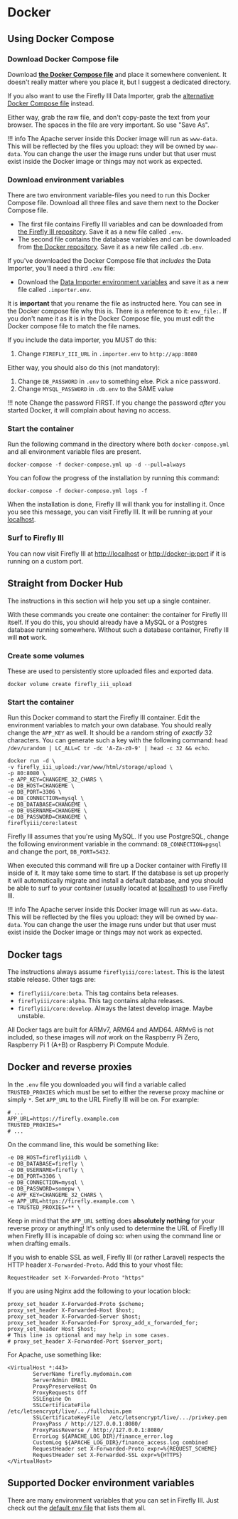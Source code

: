 # Docker

## Using Docker Compose

### Download Docker Compose file

Download **[the Docker Compose file](https://raw.githubusercontent.com/firefly-iii/docker/main/docker-compose.yml)** and place it somewhere convenient. It doesn't really matter where you place it, but I suggest a dedicated directory.

If you also want to use the Firefly III Data Importer, grab the [alternative Docker Compose file](https://raw.githubusercontent.com/firefly-iii/docker/main/docker-compose-data.yml) instead.

Either way, grab the raw file, and don't copy-paste the text from your browser. The spaces in the file are very important. So use "Save As".

!!! info
    The Apache server inside this Docker image will run as `www-data`. This will be reflected by the files you upload: they will be owned by `www-data`. You can change the user the image runs under but that user must exist inside the Docker image or things may not work as expected.

### Download environment variables

There are two environment variable-files you need to run this Docker Compose file. Download all three files and save them next to the Docker Compose file.

- The first file contains Firefly III variables and can be downloaded from [the Firefly III repository](https://raw.githubusercontent.com/firefly-iii/firefly-iii/main/.env.example). Save it as a new file called `.env`.
- The second file contains the database variables and can be downloaded from [the Docker repository](https://raw.githubusercontent.com/firefly-iii/docker/main/database.env). Save it as a new file called `.db.env`.

If you've downloaded the Docker Compose file that *includes* the Data Importer, you'll need a third `.env` file:

- Download the [Data Importer environment variables](https://raw.githubusercontent.com/firefly-iii/data-importer/main/.env.example) and save it as a new file called `.importer.env`.

It is **important** that you rename the file as instructed here. You can see in the Docker compose file why this is. There is a reference to it: `env_file:`. If you don't name it as it is in the Docker Compose file, you must edit the Docker compose file to match the file names.

If you include the data importer, you MUST do this:

1. Change `FIREFLY_III_URL` in `.importer.env` to `http://app:8080`

Either way, you should also do this (not mandatory):

1. Change `DB_PASSWORD` in `.env` to something else. Pick a nice password.
2. Change `MYSQL_PASSWORD` in `.db.env` to the SAME value

!!! note
    Change the password FIRST. If you change the password *after* you started Docker, it will complain about having no access.

### Start the container

Run the following command in the directory where both `docker-compose.yml` and all environment variable files are present.

```text
docker-compose -f docker-compose.yml up -d --pull=always
```

You can follow the progress of the installation by running this command:

```text
docker-compose -f docker-compose.yml logs -f
```

When the installation is done, Firefly III will thank you for installing it. Once you see this message, you can visit Firefly III. It will be running at your [localhost](http://localhost).

### Surf to Firefly III

You can now visit Firefly III at [http://localhost](http://localhost) or [http://docker-ip:port](http://docker-ip:port) if it is running on a custom port.

## Straight from Docker Hub

The instructions in this section will help you set up a single container.

With these commands you create one container: the container for Firefly III itself. If you do this, you should already have a MySQL or a Postgres database running somewhere. Without such a database container, Firefly III will **not** work.

### Create some volumes

These are used to persistently store uploaded files and exported data.

```text
docker volume create firefly_iii_upload
```

### Start the container

Run this Docker command to start the Firefly III container. Edit the environment variables to match your own database. You should really change the `APP_KEY` as well. It should be a random string of _exactly_ 32 characters. You can generate such a key with the following command: `head /dev/urandom | LC_ALL=C tr -dc 'A-Za-z0-9' | head -c 32 && echo`.

```text
docker run -d \
-v firefly_iii_upload:/var/www/html/storage/upload \
-p 80:8080 \
-e APP_KEY=CHANGEME_32_CHARS \
-e DB_HOST=CHANGEME \
-e DB_PORT=3306 \
-e DB_CONNECTION=mysql \
-e DB_DATABASE=CHANGEME \
-e DB_USERNAME=CHANGEME \
-e DB_PASSWORD=CHANGEME \
fireflyiii/core:latest
```

Firefly III assumes that you're using MySQL. If you use PostgreSQL, change the following environment variable in the command: `DB_CONNECTION=pgsql` and change the port, `DB_PORT=5432`.

When executed this command will fire up a Docker container with Firefly III inside of it. It may take some time to start. If the database is set up properly it will automatically migrate and install a default database, and you should be able to surf to your container (usually located at [localhost](http://localhost)) to use Firefly III.

!!! info
    The Apache server inside this Docker image will run as `www-data`. This will be reflected by the files you upload: they will be owned by `www-data`. You can change the user the image runs under but that user must exist inside the Docker image or things may not work as expected.

## Docker tags

The instructions always assume `fireflyiii/core:latest`. This is the latest stable release. Other tags are:

* `fireflyiii/core:beta`. This tag contains beta releases.
* `fireflyiii/core:alpha`. This tag contains alpha releases.
* `fireflyiii/core:develop`. Always the latest develop image. Maybe unstable.

All Docker tags are built for ARMv7, ARM64 and AMD64. ARMv6 is not included, so these images will *not* work on the Raspberry Pi Zero, Raspberry Pi 1 (A+B) or Raspberry Pi Compute Module.

## Docker and reverse proxies

In the `.env` file you downloaded you will find a variable called `TRUSTED_PROXIES` which must be set to either the reverse proxy machine or simply `*`. Set `APP_URL` to the URL Firefly III will be on. For example:

```text
# ...
APP_URL=https://firefly.example.com
TRUSTED_PROXIES=*
# ...
```

On the command line, this would be something like:

```text
-e DB_HOST=fireflyiiidb \
-e DB_DATABASE=firefly \
-e DB_USERNAME=firefly \
-e DB_PORT=3306 \
-e DB_CONNECTION=mysql \
-e DB_PASSWORD=somepw \
-e APP_KEY=CHANGEME_32_CHARS \
-e APP_URL=https://firefly.example.com \
-e TRUSTED_PROXIES=** \
```

Keep in mind that the `APP_URL` setting does **absolutely nothing** for your reverse proxy or anything! It's only used to determine the URL of Firefly III when Firefly III is incapable of doing so: when using the command line or when drafting emails.

If you wish to enable SSL as well, Firefly III (or rather Laravel) respects the HTTP header `X-Forwarded-Proto`. Add this to your vhost file:

```text
RequestHeader set X-Forwarded-Proto "https"
```

If you are using Nginx add the following to your location block:

```text
proxy_set_header X-Forwarded-Proto $scheme;
proxy_set_header X-Forwarded-Host $host;
proxy_set_header X-Forwarded-Server $host;
proxy_set_header X-Forwarded-For $proxy_add_x_forwarded_for;
proxy_set_header Host $host;
# This line is optional and may help in some cases.
# proxy_set_header X-Forwarded-Port $server_port;
```

For Apache, use something like:

```text
<VirtualHost *:443>
        ServerName firefly.mydomain.com
        ServerAdmin EMAIL
        ProxyPreserveHost On
        ProxyRequests Off
        SSLEngine On
        SSLCertificateFile      /etc/letsencrypt/live/.../fullchain.pem
        SSLCertificateKeyFile   /etc/letsencrypt/live/.../privkey.pem
        ProxyPass / http://127.0.0.1:8080/
        ProxyPassReverse / http://127.0.0.1:8080/
        ErrorLog ${APACHE_LOG_DIR}/finance_error.log
        CustomLog ${APACHE_LOG_DIR}/finance_access.log combined
        RequestHeader set X-Forwarded-Proto expr=%{REQUEST_SCHEME}
        RequestHeader set X-Forwarded-SSL expr=%{HTTPS}
</VirtualHost>
```

## Supported Docker environment variables

There are many environment variables that you can set in Firefly III. Just check out the [default env file](https://raw.githubusercontent.com/firefly-iii/firefly-iii/main/.env.example) that lists them all.

